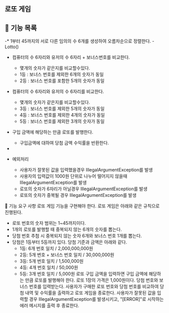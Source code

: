 ## 로또 게임

## 🚀 기능 목록

-* 1부터 45까지의 서로 다른 임의의 수 6개를 생성하여 오름차순으로 정렬한다. - Lotto()
  * 컴퓨터의 수 6자리와 유저의 수 6자리 + 보너스번호를 비교한다. 
    * 몇개의 숫자가 같은지를 비교할수있다.
    * 1등 : 보너스 번호를 제외한 6개의 숫자가 동일
    * 2등 : 보너스 번호를 포함한 5개의 숫자가 동일
  * 컴퓨터의 수 6자리와 유저의 수 6자리를 비교한다.
    * 몇개의 숫자가 같은지를 비교할수있다.
    * 3등 : 보너스 번호를 제외한 5개의 숫자가 동일
    * 4등 : 보너스 번호를 제외한 4개의 숫자가 동일
    * 5등 : 보너스 번호를 제외한 3개의 숫자가 동일
  * 구입 금액에 해당하는 만큼 로또를 발행한다.
    * 구입금액에 대하여 당첨 금액 수익률을 반환한다. 
* 

* 예외처리
  * 사용자가 잘못된 값을 입력했을경우 IllegalArgumentException를 발생
  * 사용자의 입력값이 1000원 단위로 나누어 떨어지지 않을때 IllegalArgumentException를 발생
  * 로또의 숫자가 6자리가 아닐경우 IllegalArgumentException를 발생
  * 로또의 숫자가 중복될 경우 IllegalArgumentException를 발생

🚀 기능 요구 사항
로또 게임 기능을 구현해야 한다. 로또 게임은 아래와 같은 규칙으로 진행된다.

- 로또 번호의 숫자 범위는 1~45까지이다.
- 1개의 로또를 발행할 때 중복되지 않는 6개의 숫자를 뽑는다.
- 당첨 번호 추첨 시 중복되지 않는 숫자 6개와 보너스 번호 1개를 뽑는다.
- 당첨은 1등부터 5등까지 있다. 당첨 기준과 금액은 아래와 같다.
  - 1등: 6개 번호 일치 / 2,000,000,000원
  - 2등: 5개 번호 + 보너스 번호 일치 / 30,000,000원
  - 3등: 5개 번호 일치 / 1,500,000원
  - 4등: 4개 번호 일치 / 50,000원
  - 5등: 3개 번호 일치 / 5,000원
    로또 구입 금액을 입력하면 구입 금액에 해당하는 만큼 로또를 발행해야 한다.
    로또 1장의 가격은 1,000원이다.
    당첨 번호와 보너스 번호를 입력받는다.
    사용자가 구매한 로또 번호와 당첨 번호를 비교하여 당첨 내역 및 수익률을 출력하고 로또 게임을 종료한다.
    사용자가 잘못된 값을 입력할 경우 IllegalArgumentException를 발생시키고, "[ERROR]"로 시작하는 에러 메시지를 출력 후 종료한다.